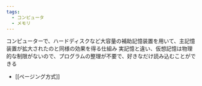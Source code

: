 ```yaml
---
tags:
  - コンピュータ
  - メモリ
---
```

コンピューターで、ハードディスクなど大容量の補助記憶装置を用いて、主記憶装置が拡大されたのと同様の効果を得る仕組み
実記憶と違い、仮想記憶は物理的な制限がないので、プログラムの整理が不要で、好きなだけ読み込むことができる

-  [[ページング方式]]
